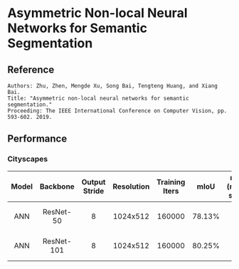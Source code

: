 # Asymmetric Non-local Neural Networks for Semantic Segmentation

## Reference
    Authors: Zhu, Zhen, Mengde Xu, Song Bai, Tengteng Huang, and Xiang Bai. 
    Title: "Asymmetric non-local neural networks for semantic segmentation." 
    Proceeding: The IEEE International Conference on Computer Vision, pp. 593-602. 2019.

## Performance

### Cityscapes

| Model | Backbone | Output Stride | Resolution | Training Iters | mIoU | mIoU (multi-scale) | Links |
|:-:|:-:|:-:|:-:|:-:|:-:|:-:|:-:|
|ANN|ResNet-50|8|1024x512|160000|78.13%|-|[model](https://paddleseg.bj.bcebos.com/dygraph/ann_resnet50_os8_cityscapes_1024x512_160k/model.pdparams) \| [log](https://paddleseg.bj.bcebos.com/dygraph/ann_resnet50_os8_cityscapes_1024x512_160k/train.log) \| [vdl](https://paddlepaddle.org.cn/paddle/visualdl/service/app?id=e5e8fb0c5d8c81558981bcf0b403af3f)|
|ANN|ResNet-101|8|1024x512|160000|80.25%|-|[model](https://paddleseg.bj.bcebos.com/dygraph/ann_resnet101_os8_cityscapes_1024x512_160k/model.pdparams) \| [log](https://paddleseg.bj.bcebos.com/dygraph/ann_resnet101_os8_cityscapes_1024x512_160k/train.log) \| [vdl](https://paddlepaddle.org.cn/paddle/visualdl/service/app?id=7c8bf49eeb74a02f978b4050ebbea03c)|
